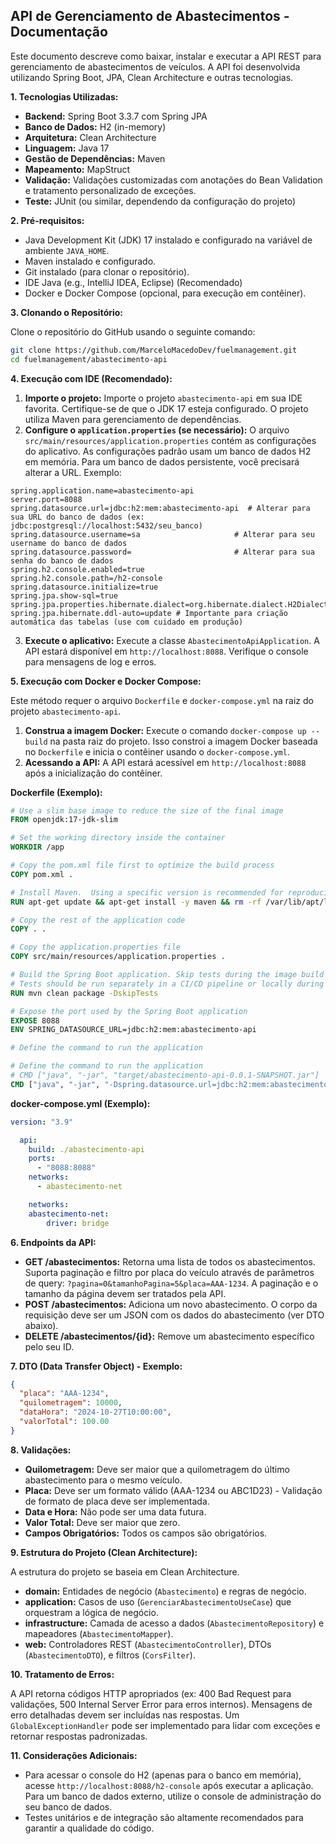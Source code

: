 ## API de Gerenciamento de Abastecimentos - Documentação

Este documento descreve como baixar, instalar e executar a API REST para gerenciamento de abastecimentos de veículos. A API foi desenvolvida utilizando Spring Boot, JPA, Clean Architecture e outras tecnologias.


**1. Tecnologias Utilizadas:**

* **Backend:** Spring Boot 3.3.7 com Spring JPA
* **Banco de Dados:** H2 (in-memory)
* **Arquitetura:** Clean Architecture
* **Linguagem:** Java 17
* **Gestão de Dependências:** Maven
* **Mapeamento:** MapStruct
* **Validação:** Validações customizadas com anotações do Bean Validation e tratamento personalizado de exceções. 
* **Teste:** JUnit (ou similar, dependendo da configuração do projeto)


**2. Pré-requisitos:**

* Java Development Kit (JDK) 17 instalado e configurado na variável de ambiente `JAVA_HOME`.
* Maven instalado e configurado.
* Git instalado (para clonar o repositório).
* IDE Java (e.g., IntelliJ IDEA, Eclipse) (Recomendado)
* Docker e Docker Compose (opcional, para execução em contêiner).


**3. Clonando o Repositório:**

Clone o repositório do GitHub usando o seguinte comando:

```bash
git clone https://github.com/MarceloMacedoDev/fuelmanagement.git
cd fuelmanagement/abastecimento-api
```

**4. Execução com IDE (Recomendado):**

1. **Importe o projeto:** Importe o projeto `abastecimento-api` em sua IDE favorita. Certifique-se de que o JDK 17 esteja configurado.  O projeto utiliza Maven para gerenciamento de dependências.
2. **Configure o `application.properties` (se necessário):** O arquivo `src/main/resources/application.properties` contém as configurações do aplicativo. As configurações padrão usam um banco de dados H2 em memória.  Para um banco de dados persistente, você precisará alterar a URL. Exemplo:


```properties
spring.application.name=abastecimento-api
server.port=8088
spring.datasource.url=jdbc:h2:mem:abastecimento-api  # Alterar para sua URL do banco de dados (ex: jdbc:postgresql://localhost:5432/seu_banco)
spring.datasource.username=sa                     # Alterar para seu username do banco de dados
spring.datasource.password=                       # Alterar para sua senha do banco de dados
spring.h2.console.enabled=true
spring.h2.console.path=/h2-console
spring.datasource.initialize=true
spring.jpa.show-sql=true
spring.jpa.properties.hibernate.dialect=org.hibernate.dialect.H2Dialect
spring.jpa.hibernate.ddl-auto=update # Importante para criação automática das tabelas (use com cuidado em produção)
```

3. **Execute o aplicativo:** Execute a classe `AbastecimentoApiApplication`. A API estará disponível em `http://localhost:8088`.  Verifique o console para mensagens de log e erros.


**5. Execução com Docker e Docker Compose:**

Este método requer o arquivo `Dockerfile` e `docker-compose.yml`  na raiz do projeto `abastecimento-api`.


1. **Construa a imagem Docker:**  Execute o comando `docker-compose up --build` na pasta raiz do projeto.  Isso constroi a imagem Docker baseada no `Dockerfile` e inicia o contêiner usando o `docker-compose.yml`.
2. **Acessando a API:** A API estará acessível em `http://localhost:8088` após a inicialização do contêiner.
        
**Dockerfile (Exemplo):**

```dockerfile
# Use a slim base image to reduce the size of the final image
FROM openjdk:17-jdk-slim

# Set the working directory inside the container
WORKDIR /app

# Copy the pom.xml file first to optimize the build process
COPY pom.xml .

# Install Maven.  Using a specific version is recommended for reproducibility.
RUN apt-get update && apt-get install -y maven && rm -rf /var/lib/apt/lists/*

# Copy the rest of the application code
COPY . .

# Copy the application.properties file
COPY src/main/resources/application.properties .

# Build the Spring Boot application. Skip tests during the image build to speed up the process.
# Tests should be run separately in a CI/CD pipeline or locally during development.
RUN mvn clean package -DskipTests

# Expose the port used by the Spring Boot application
EXPOSE 8088
ENV SPRING_DATASOURCE_URL=jdbc:h2:mem:abastecimento-api

# Define the command to run the application 

# Define the command to run the application
# CMD ["java", "-jar", "target/abastecimento-api-0.0.1-SNAPSHOT.jar"]
CMD ["java", "-jar", "-Dspring.datasource.url=jdbc:h2:mem:abastecimento-api", "target/abastecimento-api-0.0.1-SNAPSHOT.jar"]
```

**docker-compose.yml (Exemplo):**

```yaml
version: "3.9"

  api:
    build: ./abastecimento-api
    ports:
      - "8088:8088"
    networks:
      - abastecimento-net

    networks:
    abastecimento-net:
        driver: bridge
```

**6. Endpoints da API:**

* **GET /abastecimentos:** Retorna uma lista de todos os abastecimentos. Suporta paginação e filtro por placa do veículo através de parâmetros de query: `?pagina=0&tamanhoPagina=5&placa=AAA-1234`.  A paginação e o tamanho da página devem ser tratados pela API.
* **POST /abastecimentos:** Adiciona um novo abastecimento. O corpo da requisição deve ser um JSON com os dados do abastecimento (ver DTO abaixo).
* **DELETE /abastecimentos/{id}:** Remove um abastecimento específico pelo seu ID.


**7. DTO (Data Transfer Object) - Exemplo:**

```json
{
  "placa": "AAA-1234",
  "quilometragem": 10000,
  "dataHora": "2024-10-27T10:00:00",
  "valorTotal": 100.00
}
```

**8. Validações:**

* **Quilometragem:** Deve ser maior que a quilometragem do último abastecimento para o mesmo veículo.
* **Placa:** Deve ser um formato válido (AAA-1234 ou ABC1D23) -  Validação de formato de placa deve ser implementada.
* **Data e Hora:** Não pode ser uma data futura.
* **Valor Total:** Deve ser maior que zero.
* **Campos Obrigatórios:** Todos os campos são obrigatórios.


**9.  Estrutura do Projeto (Clean Architecture):**

A estrutura do projeto se baseia em Clean Architecture.

* **domain:** Entidades de negócio (`Abastecimento`) e regras de negócio.
* **application:** Casos de uso (`GerenciarAbastecimentoUseCase`) que orquestram a lógica de negócio.
* **infrastructure:** Camada de acesso a dados (`AbastecimentoRepository`) e mapeadores (`AbastecimentoMapper`).
* **web:** Controladores REST (`AbastecimentoController`), DTOs (`AbastecimentoDTO`), e filtros (`CorsFilter`).


**10. Tratamento de Erros:**

A API retorna códigos HTTP apropriados (ex: 400 Bad Request para validações, 500 Internal Server Error para erros internos).  Mensagens de erro detalhadas devem ser incluídas nas respostas.  Um `GlobalExceptionHandler` pode ser implementado para lidar com exceções e retornar respostas padronizadas.


**11. Considerações Adicionais:**

* Para acessar o console do H2 (apenas para o banco em memória), acesse `http://localhost:8088/h2-console` após executar a aplicação.  Para um banco de dados externo, utilize o console de administração do seu banco de dados.
* Testes unitários e de integração são altamente recomendados para garantir a qualidade do código.

 

